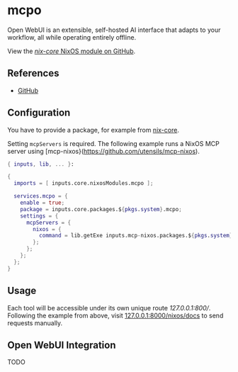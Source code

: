 # mcpo

Open WebUI is an extensible, self-hosted AI interface that adapts to your workflow, all while operating entirely offline.

View the [*nix-core* NixOS module on GitHub](https://github.com/sid115/nix-core/tree/master/modules/nixos/mcpo).

## References

- [GitHub](https://github.com/open-webui/mcpo)

## Configuration

You have to provide a package, for example from [nix-core](https://github.com/sid115/nix-core/tree/master/pkgs/mcpo/default.nix).

Setting `mcpServers` is required. The following example runs a NixOS MCP server using [mcp-nixos}(https://github.com/utensils/mcp-nixos).

```nix
{ inputs, lib, ... }:

{
  imports = [ inputs.core.nixosModules.mcpo ];

  services.mcpo = {
    enable = true;
    package = inputs.core.packages.${pkgs.system}.mcpo;
    settings = {
      mcpServers = {
        nixos = {
          command = lib.getExe inputs.mcp-nixos.packages.${pkgs.system}.mcp-nixos;
        };
      };
    };
  };
}
```

## Usage

Each tool will be accessible under its own unique route *127.0.0.1:800/<mcp-server>*. Following the example from above, visit [127.0.0.1:8000/nixos/docs](http://127.0.0.1:8000/nixos/docs) to send requests manually.

## Open WebUI Integration

TODO
